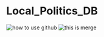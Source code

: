 # Local_Politics_DB

![how to use github](https://git-scm.com/images/about/index1@2x.png)
![this is merge](https://training.github.com/kit/images/merge-visual.jpg)
